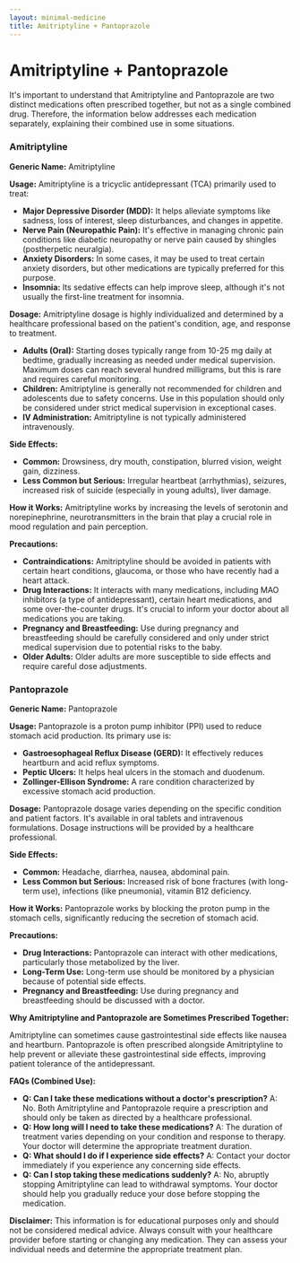 ```yaml
---
layout: minimal-medicine
title: Amitriptyline + Pantoprazole
---
```


# Amitriptyline + Pantoprazole
It's important to understand that Amitriptyline and Pantoprazole are two distinct medications often prescribed together, but not as a single combined drug.  Therefore, the information below addresses each medication separately, explaining their combined use in some situations.

### Amitriptyline

**Generic Name:** Amitriptyline

**Usage:** Amitriptyline is a tricyclic antidepressant (TCA) primarily used to treat:

* **Major Depressive Disorder (MDD):**  It helps alleviate symptoms like sadness, loss of interest, sleep disturbances, and changes in appetite.
* **Nerve Pain (Neuropathic Pain):**  It's effective in managing chronic pain conditions like diabetic neuropathy or nerve pain caused by shingles (postherpetic neuralgia).
* **Anxiety Disorders:** In some cases, it may be used to treat certain anxiety disorders, but other medications are typically preferred for this purpose.
* **Insomnia:**  Its sedative effects can help improve sleep, although it's not usually the first-line treatment for insomnia.


**Dosage:**  Amitriptyline dosage is highly individualized and determined by a healthcare professional based on the patient's condition, age, and response to treatment.

* **Adults (Oral):**  Starting doses typically range from 10-25 mg daily at bedtime, gradually increasing as needed under medical supervision.  Maximum doses can reach several hundred milligrams, but this is rare and requires careful monitoring.
* **Children:** Amitriptyline is generally not recommended for children and adolescents due to safety concerns.  Use in this population should only be considered under strict medical supervision in exceptional cases.
* **IV Administration:** Amitriptyline is not typically administered intravenously.


**Side Effects:**

* **Common:** Drowsiness, dry mouth, constipation, blurred vision, weight gain, dizziness.
* **Less Common but Serious:** Irregular heartbeat (arrhythmias), seizures, increased risk of suicide (especially in young adults), liver damage.

**How it Works:** Amitriptyline works by increasing the levels of serotonin and norepinephrine, neurotransmitters in the brain that play a crucial role in mood regulation and pain perception.

**Precautions:**

* **Contraindications:** Amitriptyline should be avoided in patients with certain heart conditions, glaucoma, or those who have recently had a heart attack.
* **Drug Interactions:**  It interacts with many medications, including MAO inhibitors (a type of antidepressant), certain heart medications, and some over-the-counter drugs.  It's crucial to inform your doctor about all medications you are taking.
* **Pregnancy and Breastfeeding:**  Use during pregnancy and breastfeeding should be carefully considered and only under strict medical supervision due to potential risks to the baby.
* **Older Adults:**  Older adults are more susceptible to side effects and require careful dose adjustments.


### Pantoprazole

**Generic Name:** Pantoprazole

**Usage:** Pantoprazole is a proton pump inhibitor (PPI) used to reduce stomach acid production. Its primary use is:

* **Gastroesophageal Reflux Disease (GERD):** It effectively reduces heartburn and acid reflux symptoms.
* **Peptic Ulcers:** It helps heal ulcers in the stomach and duodenum.
* **Zollinger-Ellison Syndrome:** A rare condition characterized by excessive stomach acid production.


**Dosage:**  Pantoprazole dosage varies depending on the specific condition and patient factors.  It's available in oral tablets and intravenous formulations.  Dosage instructions will be provided by a healthcare professional.


**Side Effects:**

* **Common:** Headache, diarrhea, nausea, abdominal pain.
* **Less Common but Serious:** Increased risk of bone fractures (with long-term use), infections (like pneumonia), vitamin B12 deficiency.

**How it Works:** Pantoprazole works by blocking the proton pump in the stomach cells, significantly reducing the secretion of stomach acid.

**Precautions:**

* **Drug Interactions:** Pantoprazole can interact with other medications, particularly those metabolized by the liver.
* **Long-Term Use:**  Long-term use should be monitored by a physician because of potential side effects.
* **Pregnancy and Breastfeeding:** Use during pregnancy and breastfeeding should be discussed with a doctor.


**Why Amitriptyline and Pantoprazole are Sometimes Prescribed Together:**

Amitriptyline can sometimes cause gastrointestinal side effects like nausea and heartburn.  Pantoprazole is often prescribed alongside Amitriptyline to help prevent or alleviate these gastrointestinal side effects, improving patient tolerance of the antidepressant.


**FAQs (Combined Use):**

* **Q: Can I take these medications without a doctor's prescription?**  A: No. Both Amitriptyline and Pantoprazole require a prescription and should only be taken as directed by a healthcare professional.
* **Q: How long will I need to take these medications?** A: The duration of treatment varies depending on your condition and response to therapy.  Your doctor will determine the appropriate treatment duration.
* **Q: What should I do if I experience side effects?** A:  Contact your doctor immediately if you experience any concerning side effects.
* **Q: Can I stop taking these medications suddenly?** A:  No, abruptly stopping Amitriptyline can lead to withdrawal symptoms.  Your doctor should help you gradually reduce your dose before stopping the medication.


**Disclaimer:** This information is for educational purposes only and should not be considered medical advice. Always consult with your healthcare provider before starting or changing any medication.  They can assess your individual needs and determine the appropriate treatment plan.
